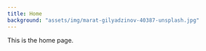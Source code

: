 ```yaml
---
title: Home
background: "assets/img/marat-gilyadzinov-40387-unsplash.jpg"
---
```


This is the home page.

